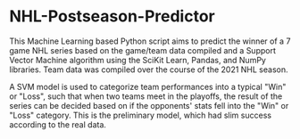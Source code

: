 # NHL-Postseason-Predictor
This Machine Learning based Python script aims to predict the winner of a 7 game NHL series based on the game/team data compiled and a Support Vector Machine algorithm using the SciKit Learn, Pandas, and NumPy libraries. Team data was compiled over the course of the 2021 NHL season. 

A SVM model is used to categorize team performances into a typical "Win" or "Loss", such that when two teams meet in the playoffs, the result of the series can be decided based on if the opponents' stats fell into the "Win" or "Loss" category. This is the preliminary model, which had slim success according to the real data.
